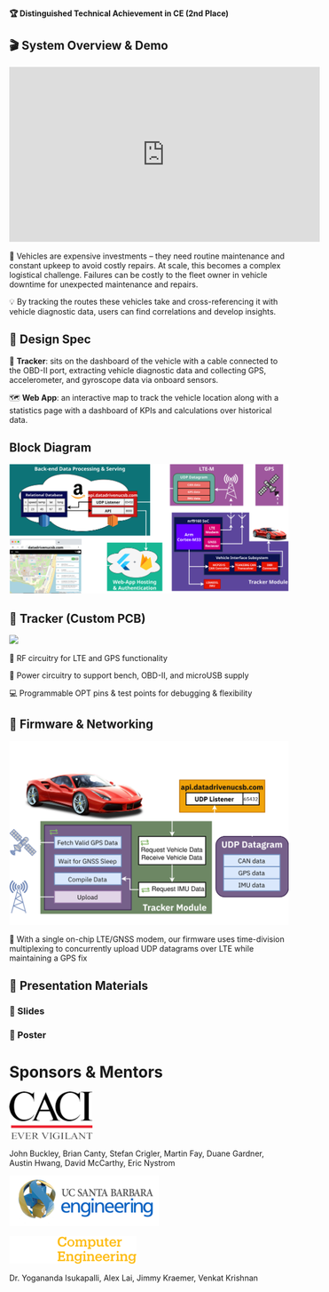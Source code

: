 **🏆 Distinguished Technical Achievement in CE (2nd Place)**

## 🎬 System Overview & Demo
<iframe id="video" width="560" height="315" src="https://www.youtube.com/embed/JWgRRGsqYg8/" frameborder="0" allow="autoplay; encrypted-media" allowfullscreen=""></iframe>

🚙 Vehicles are expensive investments – they need routine maintenance and constant upkeep to avoid costly repairs. At scale, this becomes a complex logistical challenge. Failures can be costly to the fleet owner in vehicle downtime for unexpected maintenance and repairs.​

💡 By tracking the routes these vehicles take and cross-referencing it with vehicle diagnostic data, users can find correlations and develop insights.

## 📝 Design Spec
📍 **Tracker**: sits on the dashboard of the vehicle with a cable connected to the OBD-II port, extracting vehicle diagnostic data and collecting GPS, accelerometer, and gyroscope data via onboard sensors.

🗺 **Web App**: an interactive map to track the vehicle location along with a statistics page with a dashboard of KPIs and calculations over historical data. 

## Block Diagram
![](/assets/images/blockdiagfinal_.svg)

## 📍 Tracker (Custom PCB)
![](/assets/images/pcb.png)

📡 RF circuitry for LTE and GPS functionality

🔌 Power circuitry to support bench, OBD-II, and microUSB supply

💻 Programmable OPT pins & test points for debugging & flexibility


## 📶 Firmware & Networking
![](/assets/images/firmware_diagram.png)

📡 With a single on-chip LTE/GNSS modem, our firmware uses time-division multiplexing to concurrently upload UDP datagrams over LTE while maintaining a GPS fix

## 📎 Presentation Materials

### 🛝 Slides
<object data="assets/pdfs/datadriven_pr.pdf" width="560" height="340" type="application/pdf"></object>

### 📰 Poster
<object data="assets/pdfs/datadriven_po.pdf" width="560" height="450" type="application/pdf"></object>

# Sponsors & Mentors

[![](/assets/images/caci.png)](https://www.caci.com/)

John Buckley, Brian Canty, Stefan Crigler, Martin Fay, Duane Gardner, Austin Hwang, David McCarthy, Eric Nystrom

[![](/assets/images/coe.png)](https://web.ece.ucsb.edu/~yoga/capstone/)

[![](/assets/images/ce.png)](https://ce.ucsb.edu)

Dr. Yogananda Isukapalli, Alex Lai, 
Jimmy Kraemer, Venkat Krishnan
